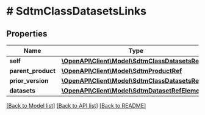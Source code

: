 # # SdtmClassDatasetsLinks

## Properties

Name | Type | Description | Notes
------------ | ------------- | ------------- | -------------
**self** | [**\OpenAPI\Client\Model\SdtmClassDatasetsRef**](SdtmClassDatasetsRef.md) |  | [optional]
**parent_product** | [**\OpenAPI\Client\Model\SdtmProductRef**](SdtmProductRef.md) |  | [optional]
**prior_version** | [**\OpenAPI\Client\Model\SdtmClassDatasetsRef**](SdtmClassDatasetsRef.md) |  | [optional]
**datasets** | [**\OpenAPI\Client\Model\SdtmDatasetRefElement[]**](SdtmDatasetRefElement.md) |  | [optional]

[[Back to Model list]](../../README.md#models) [[Back to API list]](../../README.md#endpoints) [[Back to README]](../../README.md)
